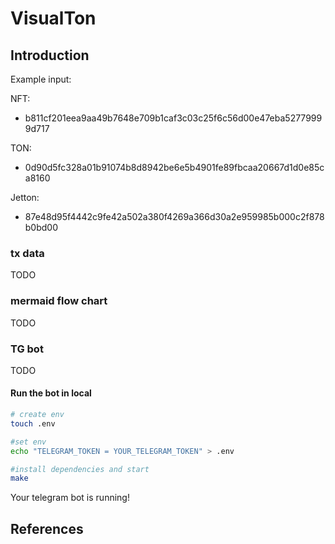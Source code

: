 # VisualTon

## Introduction

Example input:

NFT:

- b811cf201eea9aa49b7648e709b1caf3c03c25f6c56d00e47eba52779999d717

TON:

- 0d90d5fc328a01b91074b8d8942be6e5b4901fe89fbcaa20667d1d0e85ca8160

Jetton:

- 87e48d95f4442c9fe42a502a380f4269a366d30a2e959985b000c2f878b0bd00

### tx data

TODO

### mermaid flow chart

TODO

### TG bot

TODO

#### Run the bot in local

```bash
# create env
touch .env

#set env
echo "TELEGRAM_TOKEN = YOUR_TELEGRAM_TOKEN" > .env

#install dependencies and start
make
```

Your telegram bot is running!

## References
